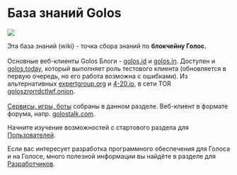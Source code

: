 # База знаний Golos

[![](https://raw.githubusercontent.com/golos-blockchain/wiki/master/golos\_logo.png)](https://golos.id)

Эта база знаний (wiki) - точка сбора знаний по **блокчейну Голос.**\
\
Основные веб-клиенты Golos Блоги - [golos.id](https://golos.id) и [golos.in](https://golos.in). Доступен и [golos.today](https://golos.today), который выполняет роль тестового клиента (обновляется в первую очередь, но его работа возможна с ошибками). Из альтернативных [expertgroup.org](https://expertgroup.org) и [4-20.io](https://4-20.io), в сети TOR [goloszrorrdctlwf.onion](http://goloszrorrdctlwf.onion).\
\
[Сервисы, игры, боты](https://golos.id/services) собраны в данном разделе. Веб-клиент в формате форума, напр. [golostalk.com](https://golostalk.com).

Начните изучение возможностей с стартового раздела для [Пользователей](users/welcome/).

Если вас интересует разработка программного обеспечения для Голоса и на Голосе, много полезной информации вы найдёте в разделе для [Разработчиков](developers/basics/).
